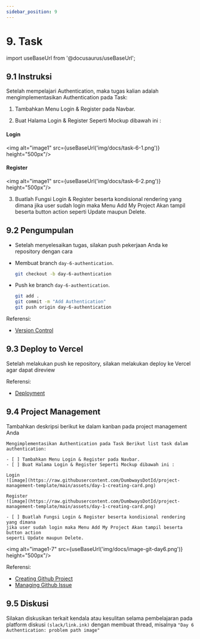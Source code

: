 ```yaml
---
sidebar_position: 9
---
```


# 9. Task

import useBaseUrl from '@docusaurus/useBaseUrl';

## 9.1 Instruksi

Setelah mempelajari Authentication, maka tugas kalian adalah mengimplementasikan Authentication pada Task:

1. Tambahkan Menu Login & Register pada Navbar.

2. Buat Halama Login & Register Seperti Mockup dibawah ini :

#### Login

<img alt="image1" src={useBaseUrl('img/docs/task-6-1.png')} height="500px"/>
<br />

#### Register

<img alt="image1" src={useBaseUrl('img/docs/task-6-2.png')} height="500px"/>

3. Buatlah Fungsi Login & Register beserta kondisional rendering yang dimana jika user sudah login maka Menu Add My Project Akan tampil beserta button action seperti Update maupun Delete.

## 9.2 Pengumpulan

- Setelah menyelesaikan tugas, silakan push pekerjaan Anda ke repository dengan cara
- Membuat branch `day-6-authentication`.

  ```bash
  git checkout -b day-6-authentication
  ```

- Push ke branch `day-6-authentication`.

  ```bash
  git add .
  git commit -m "Add Authentication"
  git push origin day-6-authentication
  ```

Referensi:

- [Version Control](https://dumbways-ebook.netlify.app/getting-started/version-control/git-installation)

## 9.3 Deploy to Vercel

Setelah melakukan push ke repository, silakan melakukan deploy ke Vercel agar dapat direview

Referensi:

- [Deployment](https://dumbways-ebook.netlify.app/getting-started/deployment/vercel)

## 9.4 Project Management

Tambahkan deskripsi berikut ke dalam kanban pada project management Anda

```text
Mengimplementasikan Authentication pada Task Berikut list task dalam authentication:

- [ ] Tambahkan Menu Login & Register pada Navbar.
- [ ] Buat Halama Login & Register Seperti Mockup dibawah ini :

Login
![image](https://raw.githubusercontent.com/DumbwaysDotId/project-management-template/main/assets/day-1-creating-card.png)

Register
![image](https://raw.githubusercontent.com/DumbwaysDotId/project-management-template/main/assets/day-1-creating-card.png)

- [ ] Buatlah Fungsi Login & Register beserta kondisional rendering yang dimana
jika user sudah login maka Menu Add My Project Akan tampil beserta button action
seperti Update maupun Delete.
```

<img alt="image1-7" src={useBaseUrl('img/docs/image-git-day6.png')} height="500px"/>

Referensi:

- [Creating Github Project](https://dumbways-ebook.netlify.app/getting-started/project-management/membuat-project-managament)
- [Managing Github Issue](https://dumbways-ebook.netlify.app/getting-started/project-management/issue-dan-status-project)

## 9.5 Diskusi

Silakan diskusikan terkait kendala atau kesulitan selama pembelajaran pada platform diskusi `(slack/link.ink)` dengan membuat thread, misalnya `"Day 6 Authentication: problem path image"`
